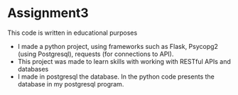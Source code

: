# Assignment3
This code is written in educational purposes

 - I made a python project, using frameworks such as Flask, Psycopg2 (using Postgresql), requests (for connections to API).
 - This project was made to learn skills with working with RESTful APIs and databases
 - I made in postgresql the database. In the python code presents the database in my postgresql program.
